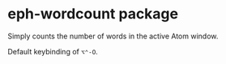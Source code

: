 # eph-wordcount package

Simply counts the number of words in the active Atom window.

Default keybinding of `⌥⌃-O`.
